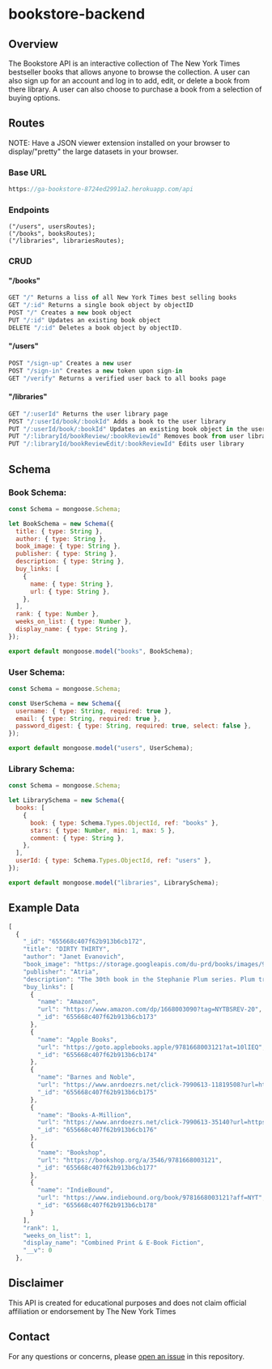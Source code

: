 # bookstore-backend

## Overview

The Bookstore API is an interactive collection of The New York Times bestseller books that allows anyone to browse the collection. A user can also sign up for an account and log in to add, edit, or delete a book from there library. A user can also choose to purchase a book from a selection of buying options.

## Routes

NOTE: Have a JSON viewer extension installed on your browser to display/"pretty" the large datasets in your browser.

### Base URL

```javascript
https://ga-bookstore-8724ed2991a2.herokuapp.com/api

```

### Endpoints

```javasript
("/users", usersRoutes);
("/books", booksRoutes);
("/libraries", librariesRoutes);
```

### CRUD

#### "/books"

```javascript
GET "/" Returns a liss of all New York Times best selling books
GET "/:id" Returns a single book object by objectID
POST "/" Creates a new book object
PUT "/:id" Updates an existing book object
DELETE "/:id" Deletes a book object by objectID.
```

#### "/users"

```javascript
POST "/sign-up" Creates a new user
POST "/sign-in" Creates a new token upon sign-in
GET "/verify" Returns a verified user back to all books page
```

#### "/libraries"

```javascript
GET "/:userId" Returns the user library page
POST "/:userId/book/:bookId" Adds a book to the user library
PUT "/:userId/book/:bookId" Updates an existing book object in the user library
PUT "/:libraryId/bookReview/:bookReviewId" Removes book from user library
PUT "/:libraryId/bookReviewEdit/:bookReviewId" Edits user library
```

## Schema

### Book Schema:

```javascript
const Schema = mongoose.Schema;

let BookSchema = new Schema({
  title: { type: String },
  author: { type: String },
  book_image: { type: String },
  publisher: { type: String },
  description: { type: String },
  buy_links: [
    {
      name: { type: String },
      url: { type: String },
    },
  ],
  rank: { type: Number },
  weeks_on_list: { type: Number },
  display_name: { type: String },
});

export default mongoose.model("books", BookSchema);
```

### User Schema:

```javascript
const Schema = mongoose.Schema;

const UserSchema = new Schema({
  username: { type: String, required: true },
  email: { type: String, required: true },
  password_digest: { type: String, required: true, select: false },
});

export default mongoose.model("users", UserSchema);
```

### Library Schema:

```javascript
const Schema = mongoose.Schema;

let LibrarySchema = new Schema({
  books: [
    {
      book: { type: Schema.Types.ObjectId, ref: "books" },
      stars: { type: Number, min: 1, max: 5 },
      comment: { type: String },
    },
  ],
  userId: { type: Schema.Types.ObjectId, ref: "users" },
});

export default mongoose.model("libraries", LibrarySchema);
```

## Example Data

```javascript
[
  {
    "_id": "655668c407f62b913b6cb172",
    "title": "DIRTY THIRTY",
    "author": "Janet Evanovich",
    "book_image": "https://storage.googleapis.com/du-prd/books/images/9781668003091.jpg",
    "publisher": "Atria",
    "description": "The 30th book in the Stephanie Plum series. Plum tracks a local jeweler’s former security guard and has an overnight stakeout with relatives.",
    "buy_links": [
      {
        "name": "Amazon",
        "url": "https://www.amazon.com/dp/1668003090?tag=NYTBSREV-20",
        "_id": "655668c407f62b913b6cb173"
      },
      {
        "name": "Apple Books",
        "url": "https://goto.applebooks.apple/9781668003121?at=10lIEQ",
        "_id": "655668c407f62b913b6cb174"
      },
      {
        "name": "Barnes and Noble",
        "url": "https://www.anrdoezrs.net/click-7990613-11819508?url=https%3A%2F%2Fwww.barnesandnoble.com%2Fw%2F%3Fean%3D9781668003121",
        "_id": "655668c407f62b913b6cb175"
      },
      {
        "name": "Books-A-Million",
        "url": "https://www.anrdoezrs.net/click-7990613-35140?url=https%3A%2F%2Fwww.booksamillion.com%2Fp%2FDIRTY%2BTHIRTY%2FJanet%2BEvanovich%2F9781668003121",
        "_id": "655668c407f62b913b6cb176"
      },
      {
        "name": "Bookshop",
        "url": "https://bookshop.org/a/3546/9781668003121",
        "_id": "655668c407f62b913b6cb177"
      },
      {
        "name": "IndieBound",
        "url": "https://www.indiebound.org/book/9781668003121?aff=NYT",
        "_id": "655668c407f62b913b6cb178"
      }
    ],
    "rank": 1,
    "weeks_on_list": 1,
    "display_name": "Combined Print & E-Book Fiction",
    "__v": 0
  },
```

## Disclaimer

This API is created for educational purposes and does not claim official affiliation or endorsement by The New York Times

## Contact

For any questions or concerns, please [open an issue](https://github.com/pondern/bookstore-backend/issues) in this repository.
